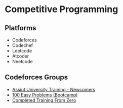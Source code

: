 # Competitive Programming

## Platforms

- Codeforces
- Codechef
- Leetcode
- Atcoder
- Neetcode

## Codeforces Groups

- [Assiut University Training - Newcomers](https://codeforces.com/group/MWSDmqGsZm/contests)
- [100 Easy Problems (Bootcamp)](https://codeforces.com/group/yg7WhsFsAp/contests)
- [Completed Training From Zero](https://codeforces.com/group/isP4JMZTix/contests)
